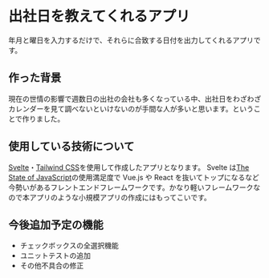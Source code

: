 # 出社日を教えてくれるアプリ

年月と曜日を入力するだけで、それらに合致する日付を出力してくれるアプリです。

## 作った背景

現在の世情の影響で週数日の出社の会社も多くなっている中、出社日をわざわざカレンダーを見て調べないといけないのが手間な人が多いと思います。ということで作りました。

## 使用している技術について

[Svelte](https://svelte.dev/)・[Tailwind CSS](https://tailwindcss.com/)を使用して作成したアプリとなります。
Svelte は[The State of JavaScript](https://2020.stateofjs.com/ja-JP/technologies/front-end-frameworks/)の使用満足度で Vue.js や React を抜いてトップになるなど今勢いがあるフレントエンドフレームワークです。かなり軽いフレームワークなので本アプリのような小規模アプリの作成にはもってこいです。

## 今後追加予定の機能

- チェックボックスの全選択機能
- ユニットテストの追加
- その他不具合の修正

